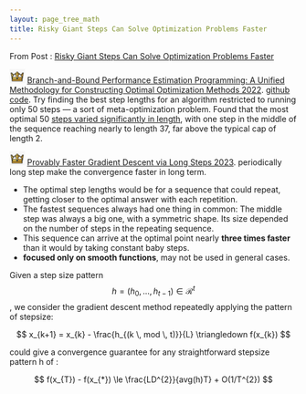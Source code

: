 ```yaml
---
layout: page_tree_math
title: Risky Giant Steps Can Solve Optimization Problems Faster
---
```



From Post : [Risky Giant Steps Can Solve Optimization Problems Faster](https://www.quantamagazine.org/risky-giant-steps-can-solve-optimization-problems-faster-20230811/)


<img src="/assets/img/paperread/chrown.png" height="25"/> [Branch-and-Bound Performance Estimation Programming: A Unified Methodology for Constructing Optimal Optimization Methods 2022](https://arxiv.org/abs/2203.07305). [github code](https://github.com/Shuvomoy/BnB-PEP-code). Try finding the best step lengths for an algorithm restricted to running only 50 steps — a sort of meta-optimization problem. Found that the most optimal 50 <u>steps varied significantly in length</u>, with one step in the middle of the sequence reaching nearly to length 37, far above the typical cap of length 2.

<img src="/assets/img/paperread/chrown.png" height="25"/> [Provably Faster Gradient Descent via Long Steps 2023](https://arxiv.org/abs/2307.06324). periodically long step make the convergence faster in long term.
* The optimal step lengths would be for a sequence that could repeat, getting closer to the optimal answer with each repetition.
* The fastest sequences always had one thing in common: <h>The middle step was always a big one, with a symmetric shape.</h> Its size depended on the number of steps in the repeating sequence.
* This sequence can arrive at the optimal point nearly **three times faster** than it would by taking constant baby steps.
* **focused only on smooth functions**, may not be used in general cases.

Given a step size pattern $$h = (h_{0},...,h_{t-1}) \in \mathcal{R}^{t}$$, we consider the gradient descent method repeatedly applying the pattern of stepsize:

$$
x_{k+1} = x_{k} - \frac{h_{(k \, mod \, t)}}{L}  \triangledown f(x_{k})
$$

could give a convergence guarantee for any straightforward stepsize pattern h of :

$$
f(x_{T}) - f(x_{*}) \le \frac{LD^{2}}{avg(h)T} + O(1/T^{2})
$$
